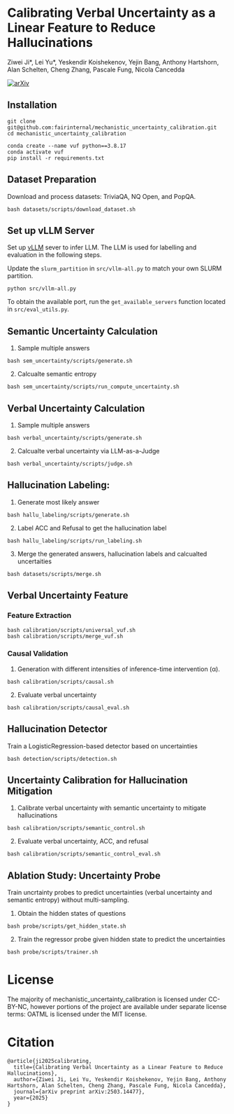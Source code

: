 # Calibrating Verbal Uncertainty as a Linear Feature to Reduce Hallucinations
Ziwei Ji*, Lei Yu*, Yeskendir Koishekenov, Yejin Bang, Anthony Hartshorn, Alan Schelten, Cheng Zhang, Pascale Fung, Nicola Cancedda

[![arXiv](https://img.shields.io/badge/arXiv-2406.15927-b31b1b.svg)](https://arxiv.org/pdf/2503.14477)

## Installation
```
git clone git@github.com:fairinternal/mechanistic_uncertainty_calibration.git
cd mechanistic_uncertainty_calibration

conda create --name vuf python==3.8.17
conda activate vuf
pip install -r requirements.txt
```

## Dataset Preparation
Download and process datasets: TriviaQA, NQ Open, and PopQA.
```
bash datasets/scripts/download_dataset.sh
```

## Set up vLLM Server
Set up [vLLM](https://docs.vllm.ai/en/latest/getting_started/quickstart.html#quickstart-online) sever to infer LLM. 
The LLM is used for labelling and evaluation in the following steps.

Update the `slurm_partition` in `src/vllm-all.py` to match your own SLURM partition.
```
python src/vllm-all.py
```
To obtain the available port, run the `get_available_servers` function located in `src/eval_utils.py`.

## Semantic Uncertainty Calculation
1. Sample multiple answers 
```
bash sem_uncertainty/scripts/generate.sh
```
2. Calcualte semantic entropy
```
bash sem_uncertainty/scripts/run_compute_uncertainty.sh
```

## Verbal Uncertainty Calculation
1. Sample multiple answers
```
bash verbal_uncertainty/scripts/generate.sh
```
2. Calcualte verbal uncertainty via LLM-as-a-Judge
```
bash verbal_uncertainty/scripts/judge.sh
```


## Hallucination Labeling: 
1. Generate most likely answer
```
bash hallu_labeling/scripts/generate.sh
```
2. Label ACC and Refusal to get the hallucination label
```
bash hallu_labeling/scripts/run_labeling.sh
```

3. Merge the generated answers, hallucination labels and calcualted uncertaities
```
bash datasets/scripts/merge.sh
```


## Verbal Uncertainty Feature
### Feature Extraction
```
bash calibration/scripts/universal_vuf.sh
bash calibration/scripts/merge_vuf.sh
```

### Causal Validation 
1. Generation with different intensities of inference-time intervention (&alpha;).
```
bash calibration/scripts/causal.sh
```
2. Evaluate verbal uncertainty
```
bash calibration/scripts/causal_eval.sh
```

## Hallucination Detector
Train a LogisticRegression-based detector based on uncertainties
```
bash detection/scripts/detection.sh
```

## Uncertainty Calibration for Hallucination Mitigation
1. Calibrate verbal uncertainty with semantic uncertainty to mitigate hallucinations
```
bash calibration/scripts/semantic_control.sh
```
2. Evaluate verbal uncertainty, ACC, and refusal
```
bash calibration/scripts/semantic_control_eval.sh
```


## Ablation Study: Uncertainty Probe
Train uncrtainty probes to predict uncertainties (verbal uncertainty and semantic entropy) without multi-sampling.
1. Obtain the hidden states of questions
```
bash probe/scripts/get_hidden_state.sh
```
2. Train the regressor probe given hidden state to predict the uncertainties
```
bash probe/scripts/trainer.sh
```


# License
The majority of mechanistic_uncertainty_calibration is licensed under CC-BY-NC, however portions of the project are available under separate license terms: OATML is licensed under the MIT license.


# Citation
```
@article{ji2025calibrating,
  title={Calibrating Verbal Uncertainty as a Linear Feature to Reduce Hallucinations},
  author={Ziwei Ji, Lei Yu, Yeskendir Koishekenov, Yejin Bang, Anthony Hartshorn, Alan Schelten, Cheng Zhang, Pascale Fung, Nicola Cancedda},
  journal={arXiv preprint arXiv:2503.14477},
  year={2025}
}
```
